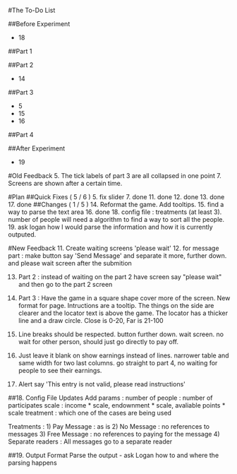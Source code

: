 #The To-Do List

##Before Experiment
* 18

##Part 1

##Part 2
* 14

##Part 3
* 5
* 15
* 16

##Part 4

##After Experiment
* 19

#Old Feedback
5. The tick labels of part 3 are all collapsed in one point
7. Screens are shown after a certain time.

#Plan
##Quick Fixes ( 5 / 6 )
5. fix slider
7. done
11. done
12. done
13. done
17. done
##Changes ( 1 / 5 )
14. Reformat the game. Add tooltips.
15. find a way to parse the text area
16. done
18. config file : treatments (at least 3). number of people will need a
	algorithm to find a way to sort all the people.
19. ask logan how I would parse the information and how it is currently
	outputed.

#New Feedback
11. Create waiting screens 'please wait'
12. for message part : make button say 'Send Message' and separate it more,
		further down. and please wait screen after the submition

13. Part 2 : instead of waiting on the part 2 have screen say "please wait" and then
go to the part 2 screen

14. Part 3 : Have the game in a square shape cover more of the screen. New
		format for page. Intructions are a tooltip. The things on the side are
		clearer and the locator text is above the game. The locator has a
		thicker line and a draw circle. Close is 0-20, Far is 21-100

15. Line breaks should be respected. button further down. wait screen. no
		wait for other person, should just go directly to pay off.

16. Just leave it blank on show earnings instead of lines. narrower table
		and same width for two last columns. go straight to part 4, no waiting
		for people to see their earnings.

17. Alert say 'This entry is not valid, please read instructions'

##18. Config File Updates
Add params :
	number of people : number of participates
	scale : income * scale, endownment * scale, avaliable points * scale
	treatment : which one of the cases are being used

Treatments :
	1) Pay Message : as is
	2) No Message : no references to messages
	3) Free Message : no references to paying for the message
	4) Separate readers : All messages go to a separate reader

##19. Output Format
Parse the output - ask Logan how to and where the parsing happens

